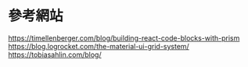 # 參考網站

<https://timellenberger.com/blog/building-react-code-blocks-with-prism>
<https://blog.logrocket.com/the-material-ui-grid-system/>
<https://tobiasahlin.com/blog/>